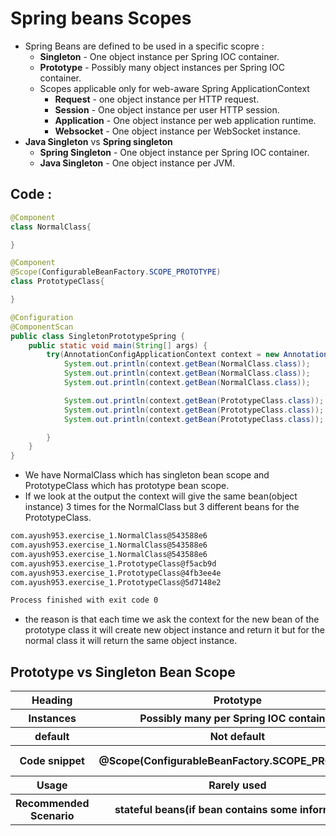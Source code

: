 # Spring beans Scopes

* Spring Beans are defined to be used in a specific scopre :
    + **Singleton** - One object instance per Spring IOC container.
    + **Prototype** - Possibly many object instances per Spring IOC container.
    + Scopes applicable only for web-aware Spring ApplicationContext
        + **Request** - one object instance per HTTP request.
        + **Session** - One object instance per user HTTP session.
        + **Application** - One object instance per web application runtime.
        + **Websocket** - One object instance per WebSocket instance.
* **Java Singleton** vs **Spring singleton**
    + **Spring Singleton** - One object instance per Spring IOC container.
    + **Java Singleton** - One object instance per JVM.

## Code :
```java
@Component
class NormalClass{

}

@Component
@Scope(ConfigurableBeanFactory.SCOPE_PROTOTYPE)
class PrototypeClass{

}

@Configuration
@ComponentScan
public class SingletonPrototypeSpring {
    public static void main(String[] args) {
        try(AnnotationConfigApplicationContext context = new AnnotationConfigApplicationContext(SingletonPrototypeSpring.class)) {
            System.out.println(context.getBean(NormalClass.class));
            System.out.println(context.getBean(NormalClass.class));
            System.out.println(context.getBean(NormalClass.class));

            System.out.println(context.getBean(PrototypeClass.class));
            System.out.println(context.getBean(PrototypeClass.class));
            System.out.println(context.getBean(PrototypeClass.class));

        }
    }
}
```
* We have NormalClass which has singleton bean scope and PrototypeClass which has prototype bean scope.
* If we look at the output the context will give the same bean(object instance) 3 times for the NormalClass but 3 different beans for the PrototypeClass.
```bash
com.ayush953.exercise_1.NormalClass@543588e6
com.ayush953.exercise_1.NormalClass@543588e6
com.ayush953.exercise_1.NormalClass@543588e6
com.ayush953.exercise_1.PrototypeClass@f5acb9d
com.ayush953.exercise_1.PrototypeClass@4fb3ee4e
com.ayush953.exercise_1.PrototypeClass@5d7148e2

Process finished with exit code 0
```
* the reason is that each time we ask the context for the new bean of the prototype class it will create new object instance and return it but for the normal class it will return the same object instance.

## Prototype vs Singleton Bean Scope
<table>
<tr>
<th>Heading</th>
<th>Prototype</th>
<th>Singleton</th>
</tr>
<tr>
<th>Instances</th>
<th>Possibly many per Spring IOC container</th>
<th>One per Spring IOC container</th>
</tr>
<tr>
<th>default</th>
<th>Not default</th>
<th>Default</th>
</tr>
<tr>
<th>Code snippet</th>
<th>@Scope(ConfigurableBeanFactory.SCOPE_PROTOTYPE)</th>
<th>@Scope(ConfigurableBeanFactory.SCOPE_SINGLETON) or default</th>
</tr>
<tr>
<th>Usage</th>
<th>Rarely used</th>
<th>Very frequently used</th>
</tr>
<tr>
<th>Recommended Scenario</th>
<th>stateful beans(if bean contains some information)</th>
<th>Stateless beans(if bean does not contain any information)</th>
</tr>
</table>
